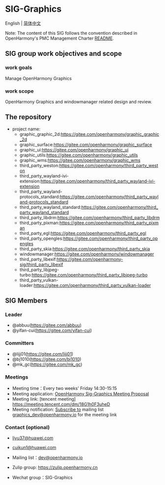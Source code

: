# SIG-Graphics
English | [简体中文](./sig-graphics_cn.md)

Note: The content of this SIG follows the convention described in OpenHarmony's PMC Management Charter [README](/zh/pmc.md).

## SIG group work objectives and scope

### work goals
Manage OpenHarmony Graphics

### work scope
OpenHarmony Graphics and windowmanager related design and review.

## The repository 
- project name:
  - graphic_graphic_2d:https://gitee.com/openharmony/graphic_graphic_2d
  - graphic_surface:https://gitee.com/openharmony/graphic_surface
  - graphic_ui:https://gitee.com/openharmony/graphic_ui
  - graphic_utils:https://gitee.com/openharmony/graphic_utils
  - graphic_wms:https://gitee.com/openharmony/graphic_wms
  - third_party_weston:https://gitee.com/openharmony/third_party_weston
  - third_party_wayland-ivi-extension:https://gitee.com/openharmony/third_party_wayland-ivi-extension
  - third_party_wayland-protocols_standard:https://gitee.com/openharmony/third_party_wayland-protocols_standard
  - third_party_wayland_standard:https://gitee.com/openharmony/third_party_wayland_standard
  - third_party_libdrm:https://gitee.com/openharmony/third_party_libdrm
  - third_party_pixman:https://gitee.com/openharmony/third_party_pixman
  - third_party_egl:https://gitee.com/openharmony/third_party_egl
  - third_party_opengles:https://gitee.com/openharmony/third_party_opengles
  - third_party_skia:https://gitee.com/openharmony/third_party_skia
  - windowmanager:https://gitee.com/openharmony/windowmanager
  - third_party_libexif:https://gitee.com/openharmony-sig/third_party_libexif
  - third_party_libjpeg-turbo:https://gitee.com/openharmony/third_party_libjpeg-turbo
  - third_party_vulkan-loader:https://gitee.com/openharmony/third_party_vulkan-loader

## SIG Members

### Leader
- @abbuu(https://gitee.com/abbuu)
- @yifan-cui(https://gitee.com/yifan-cui)

### Committers
- @lijj01(https://gitee.com/lijj01)
- @bj1010(https://gitee.com/bj1010)
- @mk_gc(https://gitee.com/mk_gc)

### Meetings
 - Meeting time：Every two weeks' Friday 14:30-15:15
 - Meeting application: [OpenHarmony Sig-Graphics Meeting Proposal](https://shimo.im/sheets/m4kMLLgagotBK9qD/MODOC)
 - Meeting link: [tencent meeting] https://meeting.tencent.com/dm/18G1h0F3uheD
 - Meeting notification: [Subscribe to](https://lists.openatom.io/postorius/lists/graphics_dev@openharmony.io) mailing list graphics_dev@openharmony.io for the meeting link

### Contact (optional)

- liyu37@huawei.com
- cuikun1@huawei.com

- Mailing list：dev@openharmony.io
- Zulip group: https://zulip.openharmony.cn
- Wechat group：SIG-Graphics
